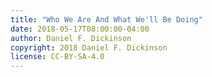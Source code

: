 ```yaml
---
title: "Who We Are And What We'll Be Doing"
date: 2018-05-17T08:00:00-04:00
author: Daniel F. Dickinson
copyright: 2018 Daniel F. Dickinson
license: CC-BY-SA-4.0
---
```

